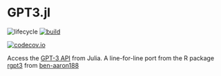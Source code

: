 # GPT3.jl

<!-- Tidyverse lifecycle badges, see https://www.tidyverse.org/lifecycle/ Uncomment or delete as needed. -->
![lifecycle](https://img.shields.io/badge/lifecycle-experimental-orange.svg)<!--
![lifecycle](https://img.shields.io/badge/lifecycle-maturing-blue.svg)
![lifecycle](https://img.shields.io/badge/lifecycle-stable-green.svg)
![lifecycle](https://img.shields.io/badge/lifecycle-retired-orange.svg)
![lifecycle](https://img.shields.io/badge/lifecycle-archived-red.svg)
![lifecycle](https://img.shields.io/badge/lifecycle-dormant-blue.svg) -->
[![build](https://github.com/alexpkeil1/GPT3.jl/workflows/CI/badge.svg)](https://github.com/alexpkeil1/GPT3.jl/actions?query=workflow%3ACI)
<!-- travis-ci.com badge, uncomment or delete as needed, depending on whether you are using that service. -->
<!-- [![Build Status](https://travis-ci.com/alexpkeil1/GPT3.jl.svg?branch=master)](https://travis-ci.com/alexpkeil1/GPT3.jl) -->
<!-- Coverage badge on codecov.io, which is used by default. -->
[![codecov.io](http://codecov.io/github/alexpkeil1/GPT3.jl/coverage.svg?branch=master)](http://codecov.io/github/alexpkeil1/GPT3.jl?branch=master)
<!-- Documentation -- uncomment or delete as needed -->
<!--
[![Documentation](https://img.shields.io/badge/docs-stable-blue.svg)](https://alexpkeil1.github.io/GPT3.jl/stable)
[![Documentation](https://img.shields.io/badge/docs-master-blue.svg)](https://alexpkeil1.github.io/GPT3.jl/dev)
-->

Access the [GPT-3 API](https://beta.openai.com/docs/introduction/overview) from Julia. A line-for-line port from the R package [rgpt3](https://github.com/ben-aaron188/rgpt3) from [ben-aaron188](https://github.com/ben-aaron188)

